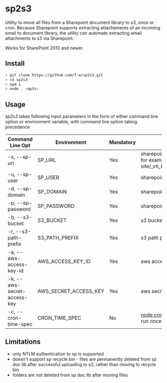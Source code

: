 # sp2s3
Utility to move all files from a Sharepoint document library to s3, once or cron. Because Sharepoint supports extracting attachements of an incoming email to document library, the utility can automate extracting email attachments to s3 via Sharepoint.

Works for SharePoint 2010 and newer.

## Install

```bash
> git clone https://github.com/f-w/sp2s3.git
> cd sp2s3
> npm i
> node . <opts>
```

## Usage
*sp2s3* takes following input parameters in the form of either command line option or environment variable, with command line option taking precedence

| Command Line Opt           | Environment           | Mandatory | Description                                                                                                    |
|----------------------------|-----------------------|-----------|----------------------------------------------------------------------------------------------------------------|
| -s, --sp-url                | SP_URL                | Yes       | sharepoint document library url, for example  https://my-site/_vti_bin/ListData.svc/mydoclib                   |
| -u, --sp-user               | SP_USER               | Yes       | sharepoint login user name                                                                                     |
| -d, --sp-domain             | SP_DOMAIN             | Yes       | sharepoint login user domain                                                                                   |
| -p, --sp-password           | SP_PASSWORD           | Yes       | sharepoint login password                                                                                      |
| -b, --s3-bucket             | S3_BUCKET             | Yes       | s3 bucket                                                                                                      |
| -r, --s3-path-prefix        | S3_PATH_PREFIX        | Yes       | s3 path prefix                                                                                                 |
| -a, --aws-access-key-id     | AWS_ACCESS_KEY_ID     | Yes       | aws access key id                                                                                              |
| -k, --aws-secret-access-key | AWS_SECRET_ACCESS_KEY | Yes       | aws secret access key                                                                                          |
| -c, --cron-time-spec        | CRON_TIME_SPEC        | No        | [node cron patterns](https://github.com/kelektiv/node-cron#available-cron-patterns). If not set then run once |

## Limitations

* only NTLM authentication to sp is supported
* doesn't support sp recycle bin - files are permanently deleted from sp doc lib after successful uploading to s3, rather than moving to recycle bin
* folders are not deleted from sp doc lib after moving files
